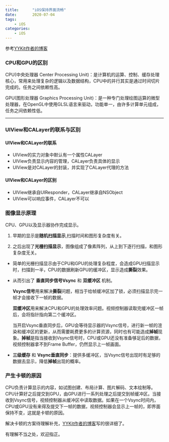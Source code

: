 ```yaml
---
title:      "iOS保持界面流畅" 
date:       2020-07-04
tags:
    - iOS 
categories:
    - iOS 
---
```


参考[YYKit作者的博客]([https://blog.ibireme.com/2015/11/12/smooth_user_interfaces_for_ios/](https://blog.ibireme.com/2015/11/12/smooth_user_interfaces_for_ios/)
)

### CPU和GPU的区别

CPU(中央处理器 Center Processing Unit)：是计算机的运算、控制、缓存处理核心，常用来处理复杂的逻辑以及数据结构，CPU中的并行其实是通过时间切片完成的。任务之间依赖性高。

GPU(图形处理器 Graphics Processing Unit)：是一种专门处理绘图运算的微型处理器，在OpenGL中使用GLSL语言来驱动，功能单一，由许多计算单元组成，任务之间依赖性低。

---

### UIView和CALayer的联系与区别

#### UIView和CALayer的联系

- UIView的实力对象中默认有一个属性CALayer
- UIView负责显示内容的管理，CALayer负责具体的显示
- UIView是对CALayer的封装，并实现了CALayer代理的方法

#### UIView和CALayer的区别
 
- UIView继承自UIResponder，CALayer继承自NSObject
- UIView可以响应事件，CALayer不可以

### 图像显示原理

CPU、GPU以及显示器协作完成显示。

1. 早期的显示是**随机扫描显示**,扫描时间和图形复杂度有关。

2. 之后出现了**光栅扫描显示**，图像组成了像素阵列，从上到下逐行扫描，和图形复杂度无关。

- 简单的光栅扫描显示由于CPU和GPU的处理复杂程度，会造成GPU扫描显示时，扫描到一半，CPU的数据刷新GPU的缓冲区，显示造成**撕裂**效果。

- 从而引出了 **垂直同步信号Vsync** 和 **双缓冲区** 机制。

  **Vsync信号**用来解决**撕裂**问题，相当于给帧缓冲区加了锁，必须扫描显示完一帧才会接收下一帧的数据。

  **双缓冲区**用来解决CPU和GPU的处理效率问题。视频控制器读取完缓冲区一帧后，会将指针指向第二个缓冲区。

   当开启Vsync垂直同步后，GPU会等待显示器的Vsync信号，进行新一帧的渲染和缓冲区的更新，从而需要耗费更多的计算资源，同时也有可能造成**掉帧**现象。**掉帧**是指当接收到Vsync信号时，CPU或GPU还没有准备够足后的数据，视频控制器拿不到Frame Buffer，仍然显示上一帧画面。

- **三级缓存** 和 **Vsync垂直同步**：提供多缓冲区，当Vsync信号出现时有足够的数据去显示，降低**掉帧**出现的概率。

### 产生卡顿的原因

CPU负责计算显示的内容，如试图创建、布局计算、图片解码、文本绘制等。CPU计算好之后提交到GPU，由GPU进行一系列处理之后提交到帧缓冲区。当接收到Vsync信号，视频控制器从缓冲区中读取数据。如果在一个Vsync时间内，CPU或GPU没有来得及提交下一帧的数据，视频控制器会显示上一帧的，即界面保持不变，这就是卡顿的原因。

解决卡顿的方案待理解补充，[YYKit作者的博客]([https://blog.ibireme.com/2015/11/12/smooth_user_interfaces_for_ios/](https://blog.ibireme.com/2015/11/12/smooth_user_interfaces_for_ios/)
)写的很详细了。

有理解不当之处，欢迎指正。
 